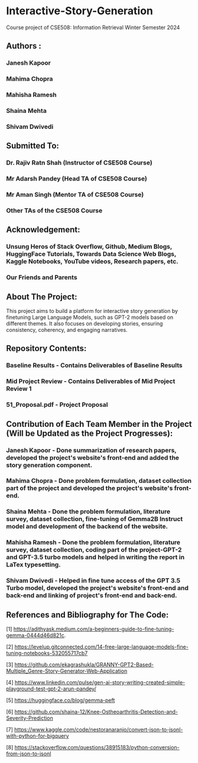 # Interactive-Story-Generation
Course project of CSE508: Information Retrieval Winter Semester 2024

## Authors :
### Janesh Kapoor
### Mahima Chopra
### Mahisha Ramesh
### Shaina Mehta
### Shivam Dwivedi

## Submitted To:
### Dr. Rajiv Ratn Shah (Instructor of CSE508 Course)
### Mr Adarsh Pandey (Head TA of CSE508 Course)
### Mr Aman Singh (Mentor TA of CSE508 Course)
### Other TAs of the CSE508 Course

## Acknowledgement:
### Unsung Heros of Stack Overflow, Github, Medium Blogs, HuggingFace Tutorials, Towards Data Science Web Blogs, Kaggle Notebooks, YouTube videos, Research papers, etc.
### Our Friends and Parents

## About The Project:
This project aims to build a platform for interactive story generation by finetuning Large Language Models, such as GPT-2 models based on different themes. It also focuses on developing stories, ensuring consistency, coherency, and engaging narratives.

## Repository Contents:
### Baseline Results - Contains Deliverables of Baseline Results
### Mid Project Review  - Contains Deliverables of Mid Project Review 1
### 51_Proposal.pdf - Project Proposal

## Contribution of Each Team Member in the Project (Will be Updated as the Project Progresses):
### Janesh Kapoor - Done summarization of research papers, developed the project's website's front-end and added the story generation component.
### Mahima Chopra - Done problem formulation, dataset collection part of the project and developed the project's website's front-end.
### Shaina Mehta - Done the problem formulation, literature survey, dataset collection, fine-tuning of Gemma2B Instruct model and development of the backend of the website.
### Mahisha Ramesh - Done the problem formulation, literature survey, dataset collection, coding part of the project-GPT-2 and GPT-3.5 turbo models and helped in writing the report in LaTex typesetting.
### Shivam Dwivedi - Helped in fine tune access of the GPT 3.5 Turbo model, developed the project's website's front-end and back-end and linking of project's front-end and back-end.
## References and Bibliography for The Code:

[1] https://adithyask.medium.com/a-beginners-guide-to-fine-tuning-gemma-0444d46d821c.

[2] https://levelup.gitconnected.com/14-free-large-language-models-fine-tuning-notebooks-532055717cb7

[3] https://github.com/ekagrashukla/GRANNY-GPT2-Based-Multiple_Genre-Story-Generator-Web-Application

[4] https://www.linkedin.com/pulse/gen-ai-story-writing-created-simple-playground-test-gpt-2-arun-pandey/

[5] https://huggingface.co/blog/gemma-peft

[6] https://github.com/shaina-12/Knee-Ostheoarthritis-Detection-and-Severity-Prediction

[7] https://www.kaggle.com/code/nestoranaranjo/convert-json-to-jsonl-with-python-for-bigquery

[8] https://stackoverflow.com/questions/38915183/python-conversion-from-json-to-jsonl
